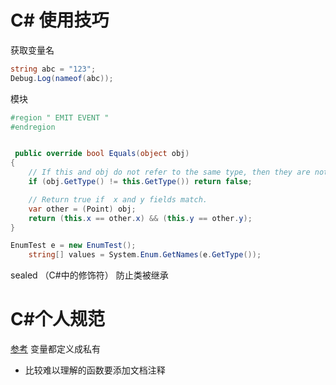 # C# 使用技巧

获取变量名
```c#
string abc = "123";
Debug.Log(nameof(abc));
```

模块
```c#
#region " EMIT EVENT "
#endregion
```

```c#

 public override bool Equals(object obj) 
{
    // If this and obj do not refer to the same type, then they are not equal.
    if (obj.GetType() != this.GetType()) return false;

    // Return true if  x and y fields match.
    var other = (Point) obj;
    return (this.x == other.x) && (this.y == other.y);
}
```

```c#
EnumTest e = new EnumTest();
    string[] values = System.Enum.GetNames(e.GetType());
```

sealed （C#中的修饰符） 防止类被继承


# C#个人规范

[参考](https://www.cnblogs.com/cjm123/p/8571264.html)
变量都定义成私有

* 比较难以理解的函数要添加文档注释